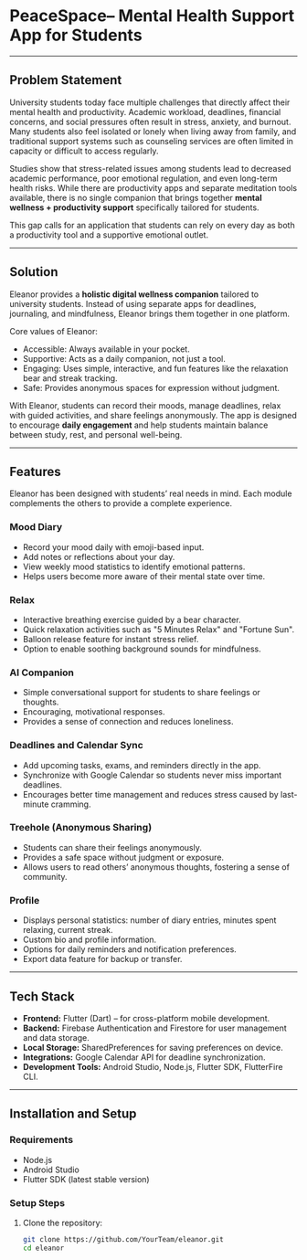 # PeaceSpace– Mental Health Support App for Students


---

## Problem Statement
University students today face multiple challenges that directly affect their mental health and productivity. Academic workload, deadlines, financial concerns, and social pressures often result in stress, anxiety, and burnout. Many students also feel isolated or lonely when living away from family, and traditional support systems such as counseling services are often limited in capacity or difficult to access regularly.

Studies show that stress-related issues among students lead to decreased academic performance, poor emotional regulation, and even long-term health risks. While there are productivity apps and separate meditation tools available, there is no single companion that brings together **mental wellness + productivity support** specifically tailored for students.

This gap calls for an application that students can rely on every day as both a productivity tool and a supportive emotional outlet.

---

## Solution
Eleanor provides a **holistic digital wellness companion** tailored to university students. Instead of using separate apps for deadlines, journaling, and mindfulness, Eleanor brings them together in one platform.

Core values of Eleanor:
- Accessible: Always available in your pocket.
- Supportive: Acts as a daily companion, not just a tool.
- Engaging: Uses simple, interactive, and fun features like the relaxation bear and streak tracking.
- Safe: Provides anonymous spaces for expression without judgment.

With Eleanor, students can record their moods, manage deadlines, relax with guided activities, and share feelings anonymously. The app is designed to encourage **daily engagement** and help students maintain balance between study, rest, and personal well-being.

---

## Features
Eleanor has been designed with students’ real needs in mind. Each module complements the others to provide a complete experience.

### Mood Diary
- Record your mood daily with emoji-based input.
- Add notes or reflections about your day.
- View weekly mood statistics to identify emotional patterns.
- Helps users become more aware of their mental state over time.

### Relax
- Interactive breathing exercise guided by a bear character.
- Quick relaxation activities such as "5 Minutes Relax" and "Fortune Sun".
- Balloon release feature for instant stress relief.
- Option to enable soothing background sounds for mindfulness.

### AI Companion
- Simple conversational support for students to share feelings or thoughts.
- Encouraging, motivational responses.
- Provides a sense of connection and reduces loneliness.

### Deadlines and Calendar Sync
- Add upcoming tasks, exams, and reminders directly in the app.
- Synchronize with Google Calendar so students never miss important deadlines.
- Encourages better time management and reduces stress caused by last-minute cramming.

### Treehole (Anonymous Sharing)
- Students can share their feelings anonymously.
- Provides a safe space without judgment or exposure.
- Allows users to read others’ anonymous thoughts, fostering a sense of community.

### Profile
- Displays personal statistics: number of diary entries, minutes spent relaxing, current streak.
- Custom bio and profile information.
- Options for daily reminders and notification preferences.
- Export data feature for backup or transfer.

---

## Tech Stack
- **Frontend:** Flutter (Dart) – for cross-platform mobile development.
- **Backend:** Firebase Authentication and Firestore for user management and data storage.
- **Local Storage:** SharedPreferences for saving preferences on device.
- **Integrations:** Google Calendar API for deadline synchronization.
- **Development Tools:** Android Studio, Node.js, Flutter SDK, FlutterFire CLI.

---

## Installation and Setup

### Requirements
- Node.js
- Android Studio
- Flutter SDK (latest stable version)

### Setup Steps
1. Clone the repository:
   ```bash
   git clone https://github.com/YourTeam/eleanor.git
   cd eleanor
